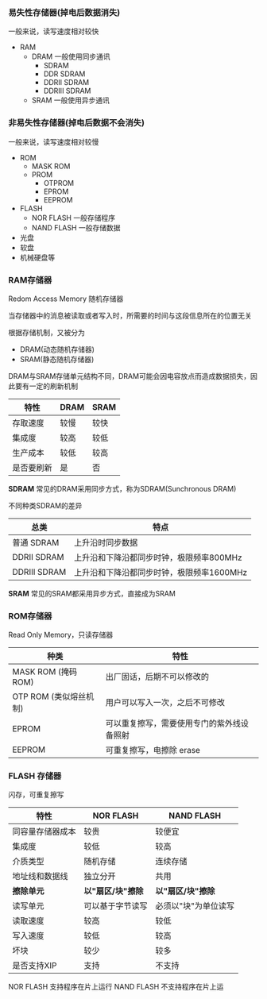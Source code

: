 ### 易失性存储器(掉电后数据消失)
一般来说，读写速度相对较快

+ RAM
  + DRAM 一般使用同步通讯
    + SDRAM
    + DDR SDRAM
    + DDRII SDRAM
    + DDRIII SDRAM
  + SRAM 一般使用异步通讯

### 非易失性存储器(掉电后数据不会消失)

一般来说，读写速度相对较慢

+ ROM
  + MASK ROM
  + PROM
    + OTPROM
    + EPROM
    + EEPROM
+ FLASH
  + NOR FLASH 一般存储程序
  + NAND FLASH 一般存储数据
+ 光盘
+ 软盘
+ 机械硬盘等

### RAM存储器
Redom Access Memory 随机存储器

当存储器中的消息被读取或者写入时，所需要的时间与这段信息所在的位置无关

根据存储机制，又被分为

+ DRAM(动态随机存储器)
+ SRAM(静态随机存储器)

DRAM与SRAM存储单元结构不同，DRAM可能会因电容放点而造成数据损失，因此要有一定的刷新机制

| 特性       | DRAM | SRAM |
| ---------- | ---- | ---- |
| 存取速度   | 较慢 | 较快 |
| 集成度     | 较高 | 较低 |
| 生产成本   | 较低 | 较高 |
| 是否要刷新 | 是   | 否   |

**SDRAM**
常见的DRAM采用同步方式，称为SDRAM(Sunchronous DRAM)

不同种类SDRAM的差异

| 总类         | 特点                                      |
| ------------ | ----------------------------------------- |
| 普通 SDRAM   | 上升沿时同步数据                          |
| DDRII SDRAM  | 上升沿和下降沿都同步时钟，极限频率800MHz  |
| DDRIII SDRAM | 上升沿和下降沿都同步时钟，极限频率1600MHz |

**SRAM**
常见的SRAM都采用异步方式，直接成为SRAM



### ROM存储器
Read Only Memory，只读存储器

| 种类                   | 特性                                       |
| ---------------------- | ------------------------------------------ |
| MASK ROM (掩码ROM)     | 出厂固话，后期不可以修改的                 |
| OTP ROM (类似熔丝机制) | 用户可以写入一次，之后不可修改             |
| EPROM                  | 可以重复擦写，需要使用专门的紫外线设备照射 |
| EEPROM                 | 可重复擦写，电擦除 erase                   |

### FLASH 存储器
闪存，可重复擦写

| 特性             | NOR FLASH           | NAND FLASH           |
| ---------------- | ------------------- | -------------------- |
| 同容量存储器成本 | 较贵                | 较便宜               |
| 集成度           | 较低                | 较高                 |
| 介质类型         | 随机存储            | 连续存储             |
| 地址线和数据线   | 独立分开            | 共用                 |
| **擦除单元**     | **以"扇区/块"擦除** | **以"扇区/块"擦除**  |
| 读写单元         | 可以基于字节读写    | 必须以"块"为单位读写 |
| 读取速度         | 较高                | 较低                 |
| 写入速度         | 较低                | 较高                 |
| 坏块             | 较少                | 较多                 |
| 是否支持XIP      | 支持                | 不支持               |

NOR FLASH 支持程序在片上运行
NAND FLASH 不支持程序在片上运
